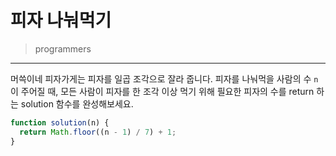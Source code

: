 # 피자 나눠먹기

> programmers
> 

---

머쓱이네 피자가게는 피자를 일곱 조각으로 잘라 줍니다. 피자를 나눠먹을 사람의 수 `n`
이 주어질 때, 모든 사람이 피자를 한 조각 이상 먹기 위해 필요한 피자의 수를 return 하는 solution 함수를 완성해보세요.

```jsx
function solution(n) {
  return Math.floor((n - 1) / 7) + 1;
}
```